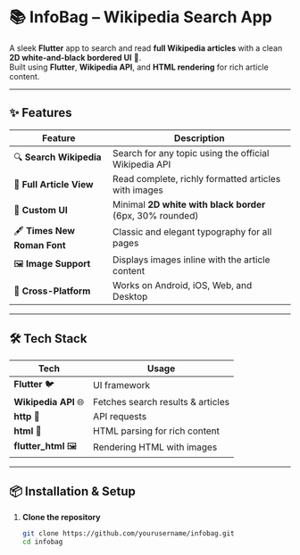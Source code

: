 # 📚 InfoBag – Wikipedia Search App

A sleek **Flutter** app to search and read **full Wikipedia articles** with a clean **2D white-and-black bordered UI** 🖤.  
Built using **Flutter**, **Wikipedia API**, and **HTML rendering** for rich article content.

---

## ✨ Features

| Feature | Description |
|---------|-------------|
| 🔍 **Search Wikipedia** | Search for any topic using the official Wikipedia API |
| 📰 **Full Article View** | Read complete, richly formatted articles with images |
| 🎨 **Custom UI** | Minimal **2D white with black border** (6px, 30% rounded) |
| 🖋 **Times New Roman Font** | Classic and elegant typography for all pages |
| 🖼 **Image Support** | Displays images inline with the article content |
| 📱 **Cross-Platform** | Works on Android, iOS, Web, and Desktop |

---

## 🛠️ Tech Stack

| Tech | Usage |
|------|-------|
| **Flutter** 🐦 | UI framework |
| **Wikipedia API** 🌐 | Fetches search results & articles |
| **http** 📡 | API requests |
| **html** 📝 | HTML parsing for rich content |
| **flutter_html** 🖼 | Rendering HTML with images |

---

## 📦 Installation & Setup

1. **Clone the repository**
   ```bash
   git clone https://github.com/yourusername/infobag.git
   cd infobag

